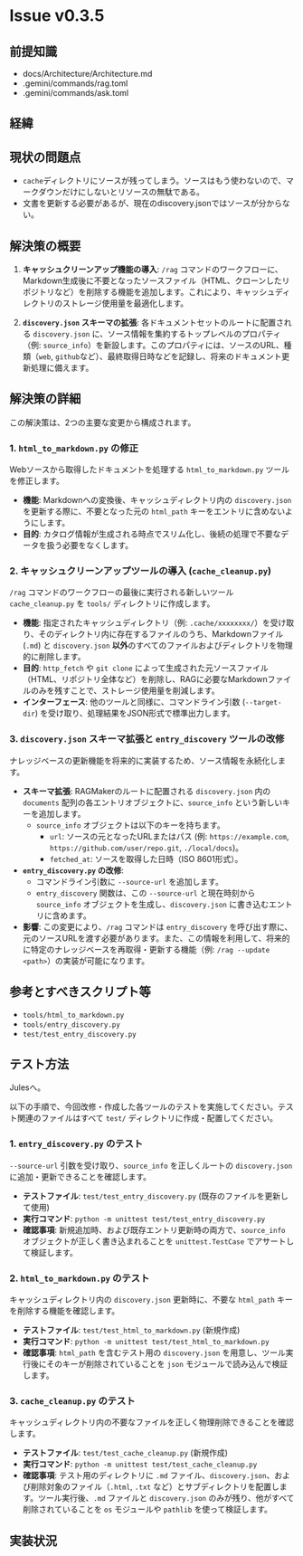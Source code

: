 # Issue v0.3.5

## 前提知識
- docs/Architecture/Architecture.md
- .gemini/commands/rag.toml
- .gemini/commands/ask.toml

## 経緯

## 現状の問題点
- `cache`ディレクトリにソースが残ってしまう。ソースはもう使わないので、マークダウンだけにしないとリソースの無駄である。
- 文書を更新する必要があるが、現在のdiscovery.jsonではソースが分からない。

## 解決策の概要

1.  **キャッシュクリーンアップ機能の導入**: `/rag` コマンドのワークフローに、Markdown生成後に不要となったソースファイル（HTML、クローンしたリポジトリなど）を削除する機能を追加します。これにより、キャッシュディレクトリのストレージ使用量を最適化します。

2.  **`discovery.json` スキーマの拡張**: 各ドキュメントセットのルートに配置される `discovery.json` に、ソース情報を集約するトップレベルのプロパティ（例: `source_info`）を新設します。このプロパティには、ソースのURL、種類（`web`, `github`など）、最終取得日時などを記録し、将来のドキュメント更新処理に備えます。


## 解決策の詳細

この解決策は、2つの主要な変更から構成されます。

### 1. `html_to_markdown.py` の修正

Webソースから取得したドキュメントを処理する `html_to_markdown.py` ツールを修正します。

-   **機能**: Markdownへの変換後、キャッシュディレクトリ内の `discovery.json` を更新する際に、不要となった元の `html_path` キーをエントリに含めないようにします。
-   **目的**: カタログ情報が生成される時点でスリム化し、後続の処理で不要なデータを扱う必要をなくします。

### 2. キャッシュクリーンアップツールの導入 (`cache_cleanup.py`)

`/rag` コマンドのワークフローの最後に実行される新しいツール `cache_cleanup.py` を `tools/` ディレクトリに作成します。

-   **機能**: 指定されたキャッシュディレクトリ（例: `.cache/xxxxxxxx/`）を受け取り、そのディレクトリ内に存在するファイルのうち、Markdownファイル (`.md`) と `discovery.json` **以外**のすべてのファイルおよびディレクトリを物理的に削除します。
-   **目的**: `http_fetch` や `git clone` によって生成された元ソースファイル（HTML、リポジトリ全体など）を削除し、RAGに必要なMarkdownファイルのみを残すことで、ストレージ使用量を削減します。
-   **インターフェース**: 他のツールと同様に、コマンドライン引数 (`--target-dir`) を受け取り、処理結果をJSON形式で標準出力します。

### 3. `discovery.json` スキーマ拡張と `entry_discovery` ツールの改修

ナレッジベースの更新機能を将来的に実装するため、ソース情報を永続化します。

-   **スキーマ拡張**: RAGMakerのルートに配置される `discovery.json` 内の `documents` 配列の各エントリオブジェクトに、`source_info` という新しいキーを追加します。
    -   `source_info` オブジェクトは以下のキーを持ちます。
        -   `url`: ソースの元となったURLまたはパス (例: `https://example.com`, `https://github.com/user/repo.git`, `./local/docs`)。
        -   `fetched_at`: ソースを取得した日時（ISO 8601形式）。
-   **`entry_discovery.py` の改修**:
    -   コマンドライン引数に `--source-url` を追加します。
    -   `entry_discovery` 関数は、この `--source-url` と現在時刻から `source_info` オブジェクトを生成し、`discovery.json` に書き込むエントリに含めます。
-   **影響**: この変更により、`/rag` コマンドは `entry_discovery` を呼び出す際に、元のソースURLを渡す必要があります。また、この情報を利用して、将来的に特定のナレッジベースを再取得・更新する機能（例: `/rag --update <path>`）の実装が可能になります。

## 参考とすべきスクリプト等

- `tools/html_to_markdown.py`
- `tools/entry_discovery.py`
- `test/test_entry_discovery.py`

## テスト方法

Julesへ。

以下の手順で、今回改修・作成した各ツールのテストを実施してください。テスト関連のファイルはすべて `test/` ディレクトリに作成・配置してください。

### 1. `entry_discovery.py` のテスト

`--source-url` 引数を受け取り、`source_info` を正しくルートの `discovery.json` に追加・更新できることを確認します。

-   **テストファイル**: `test/test_entry_discovery.py` (既存のファイルを更新して使用)
-   **実行コマンド**: `python -m unittest test/test_entry_discovery.py`
-   **確認事項**: 新規追加時、および既存エントリ更新時の両方で、`source_info` オブジェクトが正しく書き込まれることを `unittest.TestCase` でアサートして検証します。

### 2. `html_to_markdown.py` のテスト

キャッシュディレクトリ内の `discovery.json` 更新時に、不要な `html_path` キーを削除する機能を確認します。

-   **テストファイル**: `test/test_html_to_markdown.py` (新規作成)
-   **実行コマンド**: `python -m unittest test/test_html_to_markdown.py`
-   **確認事項**: `html_path` を含むテスト用の `discovery.json` を用意し、ツール実行後にそのキーが削除されていることを `json` モジュールで読み込んで検証します。

### 3. `cache_cleanup.py` のテスト

キャッシュディレクトリ内の不要なファイルを正しく物理削除できることを確認します。

-   **テストファイル**: `test/test_cache_cleanup.py` (新規作成)
-   **実行コマンド**: `python -m unittest test/test_cache_cleanup.py`
-   **確認事項**: テスト用のディレクトリに `.md` ファイル、`discovery.json`、および削除対象のファイル（`.html`, `.txt` など）とサブディレクトリを配置します。ツール実行後、`.md` ファイルと `discovery.json` のみが残り、他がすべて削除されていることを `os` モジュールや `pathlib` を使って検証します。

## 実装状況
